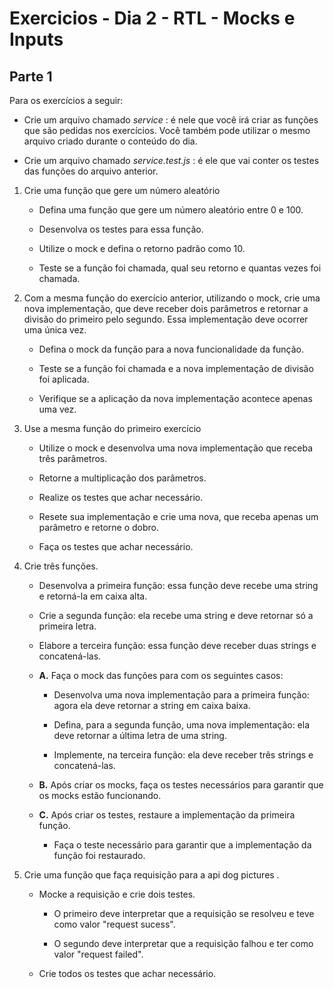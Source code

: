 # Exercicios - Dia 2 - RTL - Mocks e Inputs

## Parte 1

Para os exercícios a seguir:

- Crie um arquivo chamado _service_ : é nele que você irá criar as funções que são pedidas nos exercícios. Você também pode utilizar o mesmo arquivo criado durante o conteúdo do dia.

- Crie um arquivo chamado _service.test.js_ : é ele que vai conter os testes das funções do arquivo anterior.

1. Crie uma função que gere um número aleatório

    - Defina uma função que gere um número aleatório entre 0 e 100.

    - Desenvolva os testes para essa função.

    - Utilize o mock e defina o retorno padrão como 10.

    - Teste se a função foi chamada, qual seu retorno e quantas vezes foi chamada.

2. Com a mesma função do exercício anterior, utilizando o mock, crie uma nova implementação, que deve receber dois parâmetros e retornar a divisão do primeiro pelo segundo. Essa implementação deve ocorrer uma única vez.

    - Defina o mock da função para a nova funcionalidade da função.

    - Teste se a função foi chamada e a nova implementação de divisão foi aplicada.

    - Verifique se a aplicação da nova implementação acontece apenas uma vez.

3. Use a mesma função do primeiro exercício

    - Utilize o mock e desenvolva uma nova implementação que receba três parâmetros.

    - Retorne a multiplicação dos parâmetros.

    - Realize os testes que achar necessário.

    - Resete sua implementação e crie uma nova, que receba apenas um parâmetro e retorne o dobro.

    - Faça os testes que achar necessário.

4. Crie três funções.

    - Desenvolva a primeira função: essa função deve recebe uma string e retorná-la em caixa alta.

    - Crie a segunda função: ela recebe uma string e deve retornar só a primeira letra.

    - Elabore a terceira função: essa função deve receber duas strings e concatená-las.

    - __A.__ Faça o mock das funções para com os seguintes casos:
      - Desenvolva uma nova implementação para a primeira função: agora ela deve retornar a string em caixa baixa.

      - Defina, para a segunda função, uma nova implementação: ela deve retornar a última letra de uma string.

      - Implemente, na terceira função: ela deve receber três strings e concatená-las.

    - __B.__ Após criar os mocks, faça os testes necessários para garantir que os mocks estão funcionando.

    - __C.__ Após criar os testes, restaure a implementação da primeira função.

      - Faça o teste necessário para garantir que a implementação da função foi restaurado.

5. Crie uma função que faça requisição para a api dog pictures .

    - Mocke a requisição e crie dois testes.

      - O primeiro deve interpretar que a requisição se resolveu e teve como valor "request sucess".

      - O segundo deve interpretar que a requisição falhou e ter como valor "request failed".

    - Crie todos os testes que achar necessário.